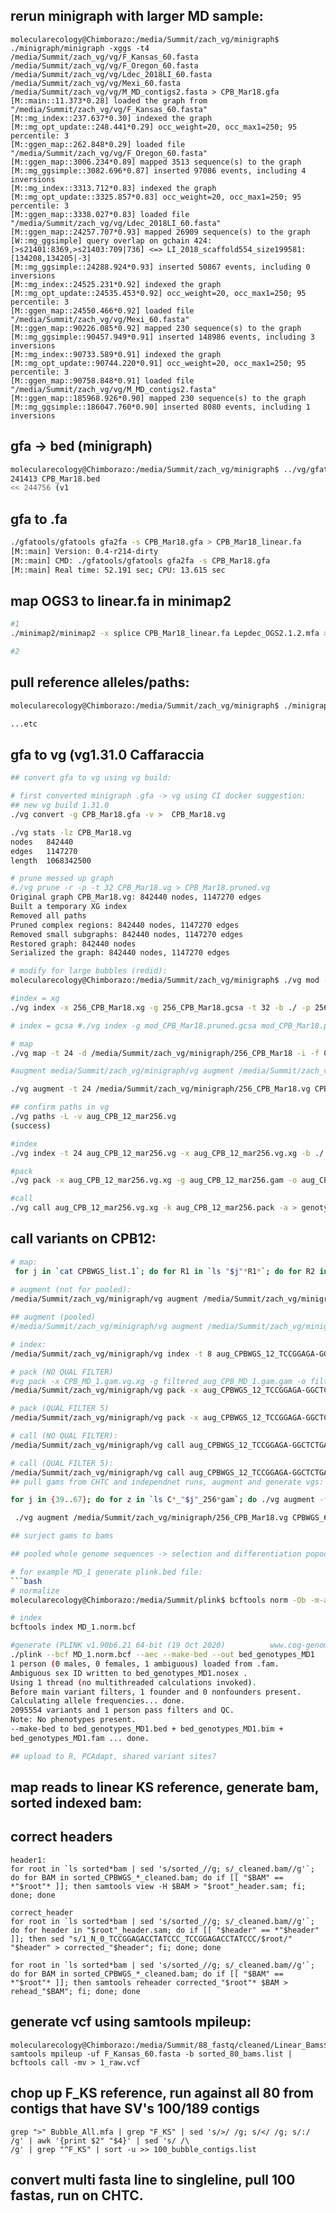 ## rerun minigraph with larger MD sample:
```
molecularecology@Chimborazo:/media/Summit/zach_vg/minigraph$ ./minigraph/minigraph -xggs -t4 /media/Summit/zach_vg/vg/F_Kansas_60.fasta /media/Summit/zach_vg/vg/F_Oregon_60.fasta /media/Summit/zach_vg/vg/Ldec_2018LI_60.fasta /media/Summit/zach_vg/vg/Mexi_60.fasta /media/Summit/zach_vg/vg/M_MD_contigs2.fasta > CPB_Mar18.gfa
[M::main::11.373*0.28] loaded the graph from "/media/Summit/zach_vg/vg/F_Kansas_60.fasta"
[M::mg_index::237.637*0.30] indexed the graph
[M::mg_opt_update::248.441*0.29] occ_weight=20, occ_max1=250; 95 percentile: 3
[M::ggen_map::262.848*0.29] loaded file "/media/Summit/zach_vg/vg/F_Oregon_60.fasta"
[M::ggen_map::3006.234*0.89] mapped 3513 sequence(s) to the graph
[M::mg_ggsimple::3082.696*0.87] inserted 97086 events, including 4 inversions
[M::mg_index::3313.712*0.83] indexed the graph
[M::mg_opt_update::3325.857*0.83] occ_weight=20, occ_max1=250; 95 percentile: 3
[M::ggen_map::3338.027*0.83] loaded file "/media/Summit/zach_vg/vg/Ldec_2018LI_60.fasta"
[M::ggen_map::24257.707*0.93] mapped 26909 sequence(s) to the graph
[W::mg_ggsimple] query overlap on gchain 424: [>s21401:8369,>s21403:709|736] <=> LI_2018_scaffold554_size199581:[134208,134205|-3]
[M::mg_ggsimple::24288.924*0.93] inserted 50867 events, including 0 inversions
[M::mg_index::24525.231*0.92] indexed the graph
[M::mg_opt_update::24535.453*0.92] occ_weight=20, occ_max1=250; 95 percentile: 3
[M::ggen_map::24550.466*0.92] loaded file "/media/Summit/zach_vg/vg/Mexi_60.fasta"
[M::ggen_map::90226.085*0.92] mapped 230 sequence(s) to the graph
[M::mg_ggsimple::90457.949*0.91] inserted 148986 events, including 3 inversions
[M::mg_index::90733.589*0.91] indexed the graph
[M::mg_opt_update::90744.220*0.91] occ_weight=20, occ_max1=250; 95 percentile: 3
[M::ggen_map::90758.848*0.91] loaded file "/media/Summit/zach_vg/vg/M_MD_contigs2.fasta"
[M::ggen_map::185968.926*0.90] mapped 230 sequence(s) to the graph
[M::mg_ggsimple::186047.760*0.90] inserted 8080 events, including 1 inversions

```
## gfa -> bed (minigraph)
```bash
molecularecology@Chimborazo:/media/Summit/zach_vg/minigraph$ ../vg/gfatools/gfatools bubble CPB_Mar18.gfa > CPB_Mar18.bed
241413 CPB_Mar18.bed
<< 244756 (v1

```

## gfa to .fa 
```bash
./gfatools/gfatools gfa2fa -s CPB_Mar18.gfa > CPB_Mar18_linear.fa
[M::main] Version: 0.4-r214-dirty
[M::main] CMD: ./gfatools/gfatools gfa2fa -s CPB_Mar18.gfa
[M::main] Real time: 52.191 sec; CPU: 13.615 sec

```
## map OGS3 to linear.fa in minimap2
```bash
#1 
./minimap2/minimap2 -x splice CPB_Mar18_linear.fa Lepdec_OGS2.1.2.mfa > OGS3_CPB_Mar18.paf

#2

```

## pull reference alleles/paths:
```bash 
molecularecology@Chimborazo:/media/Summit/zach_vg/minigraph$ ./minigraph/minigraph -xasm --call CPB_Mar18.gfa F_Kansas_60.fasta > F_KS_60.bed

...etc
```

## gfa to vg (vg1.31.0 Caffaraccia
```bash
## convert gfa to vg using vg build:

# first converted minigraph .gfa -> vg using CI docker suggestion: 
## new vg build 1.31.0
./vg convert -g CPB_Mar18.gfa -v >  CPB_Mar18.vg

./vg stats -lz CPB_Mar18.vg 
nodes	842440
edges	1147270
length	1068342500

# prune messed up graph
#./vg prune -r -p -t 32 CPB_Mar18.vg > CPB_Mar18.pruned.vg
Original graph CPB_Mar18.vg: 842440 nodes, 1147270 edges
Built a temporary XG index
Removed all paths
Pruned complex regions: 842440 nodes, 1147270 edges
Removed small subgraphs: 842440 nodes, 1147270 edges
Restored graph: 842440 nodes
Serialized the graph: 842440 nodes, 1147270 edges

# modify for large bubbles (redid):
molecularecology@Chimborazo:/media/Summit/zach_vg/minigraph$ ./vg mod -X 256 CPB_Mar18.vg > 256_CPB_Mar18.vg

#index = xg
./vg index -x 256_CPB_Mar18.xg -g 256_CPB_Mar18.gcsa -t 32 -b ./ -p 256_CPB_Mar18.vg

# index = gcsa #./vg index -g mod_CPB_Mar18.pruned.gcsa mod_CPB_Mar18.pruned.vg -t 32 -b ./ -p

# map 
./vg map -t 24 -d /media/Summit/zach_vg/minigraph/256_CPB_Mar18 -i -f CPBWGS_12_TCCGGAGA-GGCTCTGA_L003_R1_001.fastq.gz_CLEAN.fq -f CPBWGS_12_TCCGGAGA-GGCTCTGA_L003_R2_001.fastq.gz_CLEAN.fq > CPB_12_mar256.gam

#augment media/Summit/zach_vg/minigraph/vg augment /media/Summit/zach_vg/minigraph/mod_CPB_Mar18.pruned.vg CPBWGS_12_TCCGGAGA-GGCTCTGA.gam -A  2aug_CPBWGS_12_TCCGGAGA-GGCTCTGA.gam > 2aug_CPBWGS_12_TCCGGAGA-GGCTCTGA.vg 

./vg augment -t 24 /media/Summit/zach_vg/minigraph/256_CPB_Mar18.vg CPB_12_mar256.gam -A aug_CPB_12_mar256.gam > aug_CPB_12_mar256.vg

## confirm paths in vg
./vg paths -L -v aug_CPB_12_mar256.vg
(success)

#index
./vg index -t 24 aug_CPB_12_mar256.vg -x aug_CPB_12_mar256.vg.xg -b ./ -p 

#pack 
./vg pack -x aug_CPB_12_mar256.vg.xg -g aug_CPB_12_mar256.gam -o aug_CPB_12_mar256.pack

#call
./vg call aug_CPB_12_mar256.vg.xg -k aug_CPB_12_mar256.pack -a > genotypes_aug_CPB_12_mar256.vcf

```
## call variants on CPB12:
```bash
# map:
 for j in `cat CPBWGS_list.1`; do for R1 in `ls "$j"*R1*`; do for R2 in `ls "$j"*R2*`; do if [[ "$R1" == "$j"*R1* ]] && [[ "$R2" == "$j"*R2* ]]; then /media/Summit/zach_vg/minigraph/vg map -d /media/Summit/zach_vg/minigraph/mod_CPB_Mar18.pruned -t 16 -f "$R1" -f "$R2" > "$j".gam; fi; done; done; done
 
# augment (not for pooled):
/media/Summit/zach_vg/minigraph/vg augment /media/Summit/zach_vg/minigraph/mod_CPB_Mar18.pruned.vg CPBWGS_12_TCCGGAGA-GGCTCTGA.gam -A  2aug_CPBWGS_12_TCCGGAGA-GGCTCTGA.gam > 2aug_CPBWGS_12_TCCGGAGA-GGCTCTGA.vg

## augment (pooled)
#/media/Summit/zach_vg/minigraph/vg augment /media/Summit/zach_vg/minigraph/mod_CPB_Mar18.pruned.vg CPBWGS_12_TCCGGAGA-GGCTCTGA.gam -m 4 -q 5 -A  aug_CPBWGS_12_TCCGGAGA-GGCTCTGA.gam > aug_CPBWGS_12_TCCGGAGA-GGCTCTGA.vg

# index:
/media/Summit/zach_vg/minigraph/vg index -t 8 aug_CPBWGS_12_TCCGGAGA-GGCTCTGA.vg -x aug_CPBWGS_12_TCCGGAGA-GGCTCTGA.vg.xg -b ./ -p 

# pack (NO QUAL FILTER)
#vg pack -x CPB_MD_1.gam.vg.xg -g filtered_aug_CPB_MD_1.gam.gam -o filtered_CPB_MD_1.pack
/media/Summit/zach_vg/minigraph/vg pack -x aug_CPBWGS_12_TCCGGAGA-GGCTCTGA.vg.xg -g aug_CPBWGS_12_TCCGGAGA-GGCTCTGA.gam -o aug_CPBWGS_12_TCCGGAGA-GGCTCTGA.pack

# pack (QUAL FILTER 5)
/media/Summit/zach_vg/minigraph/vg pack -x aug_CPBWGS_12_TCCGGAGA-GGCTCTGA.vg.xg -g aug_CPBWGS_12_TCCGGAGA-GGCTCTGA.gam -o aug_Q5_CPBWGS_12_TCCGGAGA-GGCTCTGA.pack -Q 5

# call (NO QUAL FILTER):
/media/Summit/zach_vg/minigraph/vg call aug_CPBWGS_12_TCCGGAGA-GGCTCTGA.vg.xg -k aug_CPBWGS_12_TCCGGAGA-GGCTCTGA.pack -a > genotypes_aug_CPBWGS_12_TCCGGAGA-GGCTCTGA.vcf

# call (QUAL FILTER 5):
/media/Summit/zach_vg/minigraph/vg call aug_CPBWGS_12_TCCGGAGA-GGCTCTGA.vg.xg -k aug_Q5_CPBWGS_12_TCCGGAGA-GGCTCTGA.pack -a > genotypes_aug_ Q5_CPBWGS_12_TCCGGAGA-GGCTCTGA.vcf
## pull gams from CHTC and independnet runs, augment and generate vgs:

for j in {39..67}; do for z in `ls C*_"$j"_256*gam`; do ./vg augment -t 24 ./vg augment /media/Summit/zach_vg/minigraph/256_CPB_Mar18.vg "$z" -A Aug_"$z" > "$z".vg; done ; done

 ./vg augment /media/Summit/zach_vg/minigraph/256_CPB_Mar18.vg CPBWGS_62_256_Mar18.gam -A Aug_CPBWGS_62_256_Mar18.gam > CPBWGS_62_256_Mar18.gam.vg

## surject gams to bams

## pooled whole genome sequences -> selection and differentiation popoolation2, pcadapt 

# for example MD_1 generate plink.bed file: 
```bash
# normalize
molecularecology@Chimborazo:/media/Summit/plink$ bcftools norm -Ob -m-any genotypes_CPB_MD_1.vcf > MD_1.norm.bcf

# index
bcftools index MD_1.norm.bcf

#generate (PLINK v1.90b6.21 64-bit (19 Oct 2020)          www.cog-genomics.org/plink/1.9/)
./plink --bcf MD_1.norm.bcf --aec --make-bed --out bed_genotypes_MD1
1 person (0 males, 0 females, 1 ambiguous) loaded from .fam.
Ambiguous sex ID written to bed_genotypes_MD1.nosex .
Using 1 thread (no multithreaded calculations invoked).
Before main variant filters, 1 founder and 0 nonfounders present.
Calculating allele frequencies... done.
2095554 variants and 1 person pass filters and QC.
Note: No phenotypes present.
--make-bed to bed_genotypes_MD1.bed + bed_genotypes_MD1.bim +
bed_genotypes_MD1.fam ... done.

## upload to R, PCAdapt, shared variant sites?
```
## map reads to linear KS reference, generate bam, sorted indexed bam:



## correct headers
```
header1:
for root in `ls sorted*bam | sed 's/sorted_//g; s/_cleaned.bam//g'`; do for BAM in sorted_CPBWGS_*_cleaned.bam; do if [[ "$BAM" == *"$root"* ]]; then samtools view -H $BAM > "$root"_header.sam; fi; done; done

correct_header
for root in `ls sorted*bam | sed 's/sorted_//g; s/_cleaned.bam//g'`; do for header in "$root"_header.sam; do if [[ "$header" == *"$header" ]]; then sed "s/1_N_0_TCCGGAGACCTATCCC_TCCGGAGACCTATCCC/$root/" "$header" > corrected_"$header"; fi; done; done 

for root in `ls sorted*bam | sed 's/sorted_//g; s/_cleaned.bam//g'`; do for BAM in sorted_CPBWGS_*_cleaned.bam; do if [[ "$BAM" == *"$root"* ]]; then samtools reheader corrected_"$root"* $BAM > rehead_"$BAM"; fi; done; done 
```

## generate vcf using samtools mpileup:
```
molecularecology@Chimborazo:/media/Summit/88_fastq/cleaned/Linear_Bams$ samtools mpileup -uf F_Kansas_60.fasta -b sorted_80_bams.list | bcftools call -mv > 1_raw.vcf
```

## chop up F_KS reference, run against all 80 from contigs that have SV's 100/189 contigs
```
grep ">" Bubble_All.mfa | grep "F_KS" | sed 's/>/ /g; s/</ /g; s/:/ /g' | awk '{print $2" "$4}' | sed 's/ /\
/g' | grep "^F_KS" | sort -u >> 100_bubble_contigs.list

```
## convert multi fasta line to singleline, pull 100 fastas, run on CHTC. 
